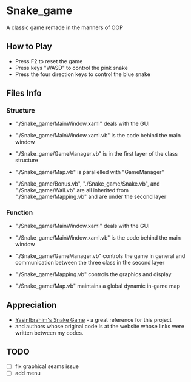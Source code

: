 # Snake_game

A classic game remade in the manners of OOP

## How to Play

- Press F2 to reset the game
- Press keys "WASD" to control the pink snake
- Press the four direction keys to control the blue snake

## Files Info

### Structure

- "./Snake_game/MainWindow.xaml" deals with the GUI
- "./Snake_game/MainWindow.xaml.vb" is the code behind the main window

- "./Snake_game/GameManager.vb" is in the first layer of the class structure

- "./Snake_game/Map.vb" is parallelled with "GameManager"

- "./Snake_game/Bonus.vb", "./Snake_game/Snake.vb", and "./Snake_game/Wall.vb" are all inherited from "./Snake_game/Mapping.vb" and are under the second layer

### Function

- "./Snake_game/MainWindow.xaml" deals with the GUI
- "./Snake_game/MainWindow.xaml.vb" is the code behind the main window

- "./Snake_game/GameManager.vb" controls the game in general and communication between the three class in the second layer

- "./Snake_game/Mapping.vb" controls the graphics and display

- "./Snake_game/Map.vb" maintains a global dynamic in-game map

## Appreciation

- [YasinIbrahim's Snake Game](https://github.com/YasinIbrahim/Snake-Game-WPF) - a great reference for this project
- and authors whose original code is at the website whose links were written between my codes.

## TODO

- [ ] fix graphical seams issue
- [ ] add menu
